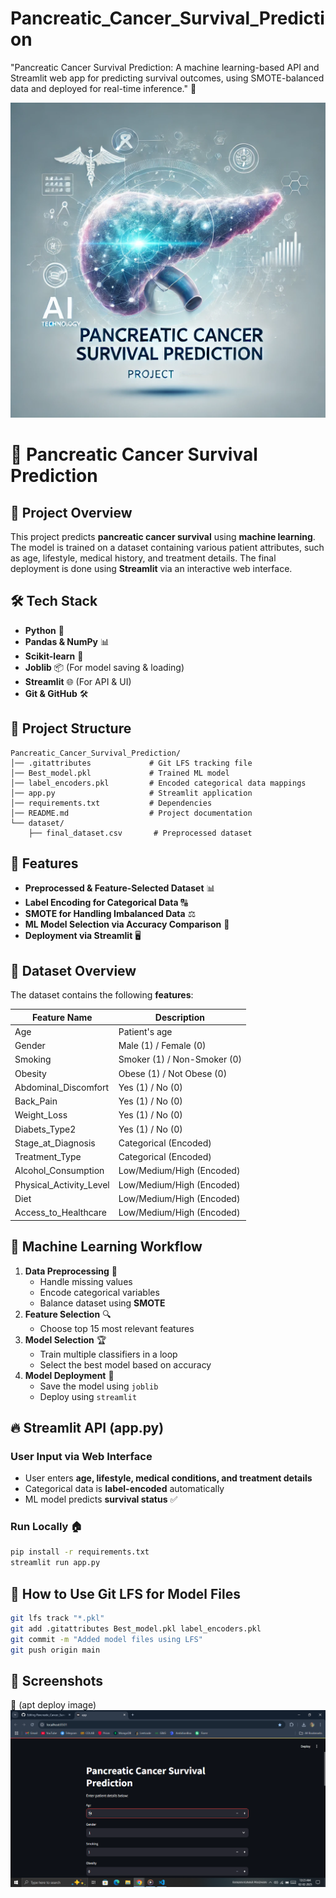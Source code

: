 # Pancreatic_Cancer_Survival_Prediction
"Pancreatic Cancer Survival Prediction: A machine learning-based API and Streamlit web app for predicting survival outcomes, using SMOTE-balanced data and deployed for real-time inference." 🚀

<img src="https://github.com/rpjinu/Pancreatic_Cancer_Survival_Prediction/blob/main/project_imge.png">

# 🏥 Pancreatic Cancer Survival Prediction

## 📌 Project Overview
This project predicts **pancreatic cancer survival** using **machine learning**. The model is trained on a dataset containing various patient attributes, such as age, lifestyle, medical history, and treatment details. The final deployment is done using **Streamlit** via an interactive web interface.

## 🛠️ Tech Stack
- **Python** 🐍
- **Pandas & NumPy** 📊
- **Scikit-learn** 🤖
- **Joblib** 📦 (For model saving & loading)
- **Streamlit** 🌐 (For API & UI)
- **Git & GitHub** 🛠️

## 📂 Project Structure
```
Pancreatic_Cancer_Survival_Prediction/
│── .gitattributes             # Git LFS tracking file
│── Best_model.pkl             # Trained ML model
│── label_encoders.pkl         # Encoded categorical data mappings
│── app.py                     # Streamlit application
│── requirements.txt           # Dependencies
│── README.md                  # Project documentation
└── dataset/
    ├── final_dataset.csv       # Preprocessed dataset
```

## 🚀 Features
- **Preprocessed & Feature-Selected Dataset** 📊
- **Label Encoding for Categorical Data** 🔠
- **SMOTE for Handling Imbalanced Data** ⚖️
- **ML Model Selection via Accuracy Comparison** 🎯
- **Deployment via Streamlit** 🖥️

## 📜 Dataset Overview
The dataset contains the following **features**:

| Feature Name              | Description |
|---------------------------|-------------|
| Age                       | Patient's age |
| Gender                    | Male (1) / Female (0) |
| Smoking                   | Smoker (1) / Non-Smoker (0) |
| Obesity                   | Obese (1) / Not Obese (0) |
| Abdominal_Discomfort      | Yes (1) / No (0) |
| Back_Pain                 | Yes (1) / No (0) |
| Weight_Loss               | Yes (1) / No (0) |
| Diabets_Type2             | Yes (1) / No (0) |
| Stage_at_Diagnosis        | Categorical (Encoded) |
| Treatment_Type            | Categorical (Encoded) |
| Alcohol_Consumption       | Low/Medium/High (Encoded) |
| Physical_Activity_Level   | Low/Medium/High (Encoded) |
| Diet                      | Low/Medium/High (Encoded) |
| Access_to_Healthcare      | Low/Medium/High (Encoded) |

## 🎯 Machine Learning Workflow
1. **Data Preprocessing** 🧹
   - Handle missing values
   - Encode categorical variables
   - Balance dataset using **SMOTE**
2. **Feature Selection** 🔍
   - Choose top 15 most relevant features
3. **Model Selection** 🏆
   - Train multiple classifiers in a loop
   - Select the best model based on accuracy
4. **Model Deployment** 🚀
   - Save the model using `joblib`
   - Deploy using `streamlit`

## 🔥 Streamlit API (app.py)
### **User Input via Web Interface**
- User enters **age, lifestyle, medical conditions, and treatment details**
- Categorical data is **label-encoded** automatically
- ML model predicts **survival status** ✅

### **Run Locally** 🏠
```sh
pip install -r requirements.txt
streamlit run app.py
```

## 📝 How to Use Git LFS for Model Files
```sh
git lfs track "*.pkl"
git add .gitattributes Best_model.pkl label_encoders.pkl
git commit -m "Added model files using LFS"
git push origin main
```

## 📸 Screenshots
🚧 (apt deploy image)
<img src="https://github.com/rpjinu/Pancreatic_Cancer_Survival_Prediction/blob/main/deploy_imgl1.png" width=600>
<img src="" width=600>



